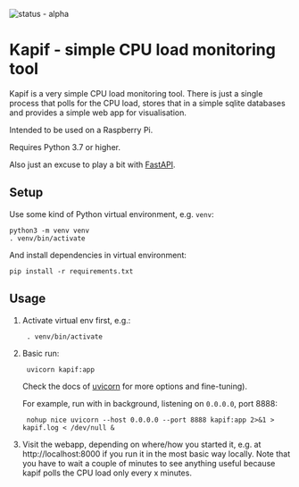 ![status - alpha](https://img.shields.io/badge/status-alpha-red)


# Kapif - simple CPU load monitoring tool

Kapif is a very simple CPU load monitoring tool. There is just a single process that polls for the CPU load, stores that
in a simple sqlite databases and provides a simple web app for visualisation.

Intended to be used on a Raspberry Pi.

Requires Python 3.7 or higher.

Also just an excuse to play a bit with [FastAPI](https://fastapi.tiangolo.com/).

## Setup

Use some kind of Python virtual environment, e.g. `venv`:

    python3 -m venv venv
    . venv/bin/activate

And install dependencies in virtual environment:

    pip install -r requirements.txt

## Usage

1. Activate virtual env first, e.g.:

        . venv/bin/activate

2. Basic run:

        uvicorn kapif:app

   Check the docs of [uvicorn](https://www.uvicorn.org/)
   for more options and fine-tuning).

   For example, run with in background, listening on `0.0.0.0`, port 8888:

        nohup nice uvicorn --host 0.0.0.0 --port 8888 kapif:app 2>&1 > kapif.log < /dev/null &

3. Visit the webapp, depending on where/how you started it, e.g. at http://localhost:8000 if you run it in the most
   basic way locally. Note that you have to wait a couple of minutes to see anything useful because kapif polls the CPU
   load only every x minutes.
